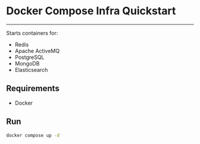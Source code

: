 # Docker Compose Infra Quickstart
---

Starts containers for:
- Redis
- Apache ActiveMQ
- PostgreSQL
- MongoDB
- Elasticsearch

## Requirements
- Docker

## Run

```bash
docker compose up -d
```
